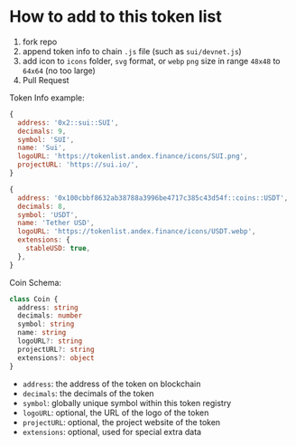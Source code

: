 # How to add to this token list

1. fork repo
2. append token info to chain `.js` file (such as `sui/devnet.js`)
3. add icon to `icons` folder, `svg` format, or `webp` `png` size in range `48x48` to `64x64` (no too large)
4. Pull Request

Token Info example:

```javascript
{
  address: '0x2::sui::SUI',
  decimals: 9,
  symbol: 'SUI',
  name: 'Sui',
  logoURL: 'https://tokenlist.andex.finance/icons/SUI.png',
  projectURL: 'https://sui.io/',
}
```

```javascript
{
  address: '0x100cbbf8632ab38788a3996be4717c385c43d54f::coins::USDT',
  decimals: 8,
  symbol: 'USDT',
  name: 'Tether USD',
  logoURL: 'https://tokenlist.andex.finance/icons/USDT.webp',
  extensions: {
    stableUSD: true,
  },
}
```

Coin Schema:
```typescript
class Coin {
  address: string
  decimals: number
  symbol: string
  name: string
  logoURL?: string
  projectURL?: string
  extensions?: object
}
```

* `address`: the address of the token on blockchain
* `decimals`: the decimals of the token
* `symbol`: globally unique symbol within this token registry
* `logoURL`: optional, the URL of the logo of the token
* `projectURL`: optional, the project website of the token
* `extensions`: optional, used for special extra data

